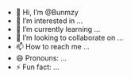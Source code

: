 - 👋 Hi, I’m @Bunmzy
- 👀 I’m interested in ...
- 🌱 I’m currently learning ...
- 💞️ I’m looking to collaborate on ...
- 📫 How to reach me ...
- 😄 Pronouns: ...
- ⚡ Fun fact: ...

<!---
Bunmzy/Bunmzy is a ✨ special ✨ repository because its `README.md` (this file) appears on your GitHub profile.
You can click the Preview link to take a look at your changes.
--->
